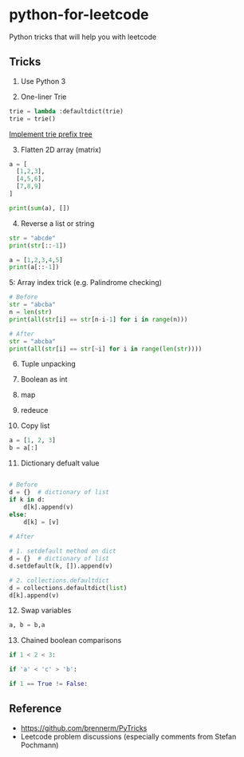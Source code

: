 # python-for-leetcode

Python tricks that will help you with leetcode

## Tricks

1. Use Python 3

2. One-liner Trie 

```python
trie = lambda :defaultdict(trie)
trie = trie()
```

[Implement trie prefix tree](https://leetcode.com/problems/implement-trie-prefix-tree/)

3. Flatten 2D array (matrix)

```python
a = [
  [1,2,3],
  [4,5,6],
  [7,8,9]
]

print(sum(a), [])
```

4. Reverse a list or string

```python
str = "abcde"
print(str[::-1])

a = [1,2,3,4,5]
print(a[::-1])
```

5: Array index trick (e.g. Palindrome checking)

```python
# Before
str = "abcba"
n = len(str)
print(all(str[i] == str[n-i-1] for i in range(n)))

# After
str = "abcba"
print(all(str[i] == str[~i] for i in range(len(str))))
```

6. Tuple unpacking


7. Boolean as int

8. map

9. redeuce

10. Copy list

```python
a = [1, 2, 3]
b = a[:]
```

11. Dictionary defualt value

```python

# Before
d = {}  # dictionary of list
if k in d:
    d[k].append(v)
else:
    d[k] = [v]
   
# After

# 1. setdefault method on dict
d = {}  # dictionary of list
d.setdefault(k, []).append(v)

# 2. collections.defaultdict
d = collections.defaultdict(list)
d[k].append(v)
```

12. Swap variables

```python
a, b = b,a 
```

13. Chained boolean comparisons

```python
if 1 < 2 < 3:

if 'a' < 'c' > 'b':

if 1 == True != False:
```

## Reference

* https://github.com/brennerm/PyTricks
* Leetcode problem discussions (especially comments from Stefan Pochmann)

